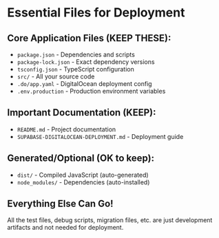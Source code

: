 # Essential Files for Deployment

## Core Application Files (KEEP THESE):

- `package.json` - Dependencies and scripts
- `package-lock.json` - Exact dependency versions
- `tsconfig.json` - TypeScript configuration
- `src/` - All your source code
- `.do/app.yaml` - DigitalOcean deployment config
- `.env.production` - Production environment variables

## Important Documentation (KEEP):

- `README.md` - Project documentation
- `SUPABASE-DIGITALOCEAN-DEPLOYMENT.md` - Deployment guide

## Generated/Optional (OK to keep):

- `dist/` - Compiled JavaScript (auto-generated)
- `node_modules/` - Dependencies (auto-installed)

## Everything Else Can Go!

All the test files, debug scripts, migration files, etc. are just development artifacts and not needed for deployment.
